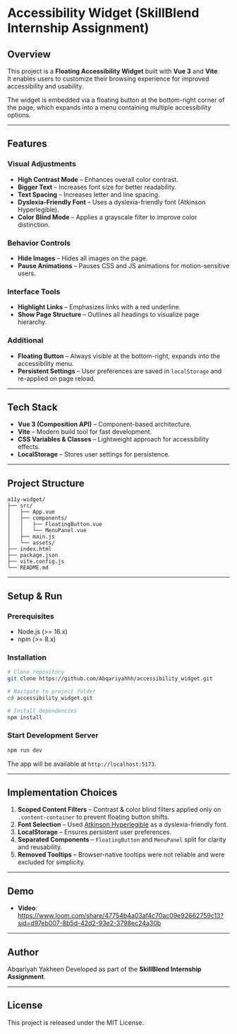 
# Accessibility Widget (SkillBlend Internship Assignment)

## Overview
This project is a **Floating Accessibility Widget** built with **Vue 3** and **Vite**.  
It enables users to customize their browsing experience for improved accessibility and usability.  

The widget is embedded via a floating button at the bottom-right corner of the page, which expands into a menu containing multiple accessibility options.

---

## Features

### Visual Adjustments
- **High Contrast Mode** – Enhances overall color contrast.
- **Bigger Text** – Increases font size for better readability.
- **Text Spacing** – Increases letter and line spacing.
- **Dyslexia-Friendly Font** – Uses a dyslexia-friendly font (Atkinson Hyperlegible).
- **Color Blind Mode** – Applies a grayscale filter to improve color distinction.

### Behavior Controls
- **Hide Images** – Hides all images on the page.
- **Pause Animations** – Pauses CSS and JS animations for motion-sensitive users.

### Interface Tools
- **Highlight Links** – Emphasizes links with a red underline.
- **Show Page Structure** – Outlines all headings to visualize page hierarchy.

### Additional
- **Floating Button** – Always visible at the bottom-right, expands into the accessibility menu.
- **Persistent Settings** – User preferences are saved in `localStorage` and re-applied on page reload.

---

## Tech Stack
- **Vue 3 (Composition API)** – Component-based architecture.
- **Vite** – Modern build tool for fast development.
- **CSS Variables & Classes** – Lightweight approach for accessibility effects.
- **LocalStorage** – Stores user settings for persistence.

---

## Project Structure
```
a11y-widget/
├── src/
│   ├── App.vue
│   ├── components/
│   │   ├── FloatingButton.vue
│   │   └── MenuPanel.vue
│   ├── main.js
│   └── assets/
├── index.html
├── package.json
├── vite.config.js
└── README.md
```

---

## Setup & Run

### Prerequisites
- Node.js (>= 16.x)
- npm (>= 8.x)

### Installation
```bash
# Clone repository
git clone https://github.com/Abqariyahhh/accessibility_widget.git

# Navigate to project folder
cd accessibility_widget.git

# Install dependencies
npm install
```

### Start Development Server
```bash
npm run dev
```
The app will be available at `http://localhost:5173`.

---

## Implementation Choices
1. **Scoped Content Filters** – Contrast & color blind filters applied only on `.content-container` to prevent floating button shifts.
2. **Font Selection** – Used [Atkinson Hyperlegible](https://brailleinstitute.org/freefont) as a dyslexia-friendly font.
3. **LocalStorage** – Ensures persistent user preferences.
4. **Separated Components** – `FloatingButton` and `MenuPanel` split for clarity and reusability.
5. **Removed Tooltips** – Browser-native tooltips were not reliable and were excluded for simplicity.

---


## Demo
- **Video**: https://www.loom.com/share/47754b4a03af4c70ac09e92662759c13?sid=d97eb007-8b5d-42d2-93e2-3798ec24a30b 

---

## Author
Abqariyah Yakheen
Developed as part of the **SkillBlend Internship Assignment**.

---

## License
This project is released under the MIT License.
